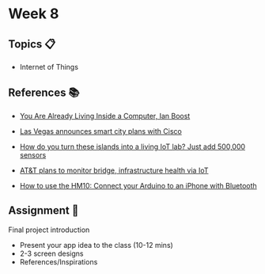 # Week 8

## Topics 📋

* Internet of Things

## References 📚

* [You Are Already Living Inside a Computer, Ian Boost](https://www.theatlantic.com/technology/archive/2017/09/you-are-already-living-inside-a-computer/539193/)

* [Las Vegas announces smart city plans with Cisco](http://www.zdnet.com/article/las-vegas-announces-smart-city-plans-with-cisco/)

* [How do you turn these islands into a living IoT lab? Just add 500,000 sensors](http://www.zdnet.com/article/how-do-you-turn-these-islands-into-a-living-iot-lab-just-add-500000-sensors/)

* [AT&T plans to monitor bridge, infrastructure health via IoT](http://www.zdnet.com/article/at-t-plans-to-monitor-bridge-infrastructure-health-via-iot/)

* [How to use the HM10: Connect your Arduino to an iPhone with Bluetooth](http://www.hangar42.nl/hm10)

## Assignment 📐

Final project introduction

* Present your app idea to the class (10-12 mins)
* 2-3 screen designs
* References/Inspirations 
